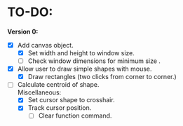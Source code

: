 # TO-DO:
**Version 0:**  
- [X] Add canvas object.
  - [X] Set width and height to window size.
  - [ ] Check window dimensions for minimum size .  
- [X] Allow user to draw simple shapes with mouse.  
  - [X] Draw rectangles (two clicks from corner to corner.)
- [ ] Calculate centroid of shape.  
	Miscellaneous:		
	- [X] Set cursor shape to crosshair.
	- [X] Track cursor position.
        - [ ] Clear function command.
